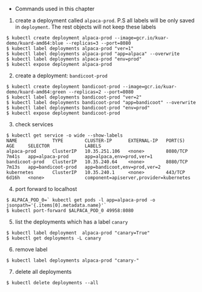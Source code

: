 - Commands used in this chapter

1. create a deployment called `alpaca-prod`. P.S all labels will be only saved in `deployment`.  The rest objects will not keep these labels

```
$ kubectl create deployment alpaca-prod --image=gcr.io/kuar-demo/kuard-amd64:blue --replicas=3 --port=8080
$ kubectl label deployments alpaca-prod "ver=1"
$ kubectl label deployments alpaca-prod "app=alpaca" --overwrite
$ kubectl label deployments alpaca-prod "env=prod"
$ kubectl expose deployment alpaca-prod
```

2. create a deployment: `bandicoot-prod`

```
$ kubectl create deployment bandicoot-prod --image=gcr.io/kuar-demo/kuard-amd64:green --replicas=2 --port=8080
$ kubectl label deployments bandicoot-prod "ver=2"
$ kubectl label deployments bandicoot-prod "app=bandicoot" --overwrite
$ kubectl label deployments bandicoot-prod "env=prod"
$ kubectl expose deployment bandicoot-prod

```

3. check services

```
$ kubectl get service -o wide --show-labels
NAME             TYPE        CLUSTER-IP      EXTERNAL-IP   PORT(S)    AGE     SELECTOR             LABELS
alpaca-prod      ClusterIP   10.35.251.106   <none>        8080/TCP   7m41s   app=alpaca-prod      app=alpaca,env=prod,ver=1
bandicoot-prod   ClusterIP   10.35.240.64    <none>        8080/TCP   7m13s   app=bandicoot-prod   app=bandicoot,env=prod,ver=2
kubernetes       ClusterIP   10.35.240.1     <none>        443/TCP    6d16h   <none>               component=apiserver,provider=kubernetes

```

4. port forward to localhost

```
$ ALPACA_POD_0=` kubectl get pods -l app=alpaca-prod -o jsonpath='{.items[0].metadata.name}'`
$ kubectl port-forward $ALPACA_POD_0 49958:8080
```
5. list the deployments which has a label `canary`

```
$ kubectl label deployment  alpaca-prod "canary=True"
$ kubectl get deployments -L canary
```

6. remove label

```
$ kubectl label deployments alpaca-prod "canary-"
```

7. delete all deployments

```
$ kubectl delete deployments --all
```
